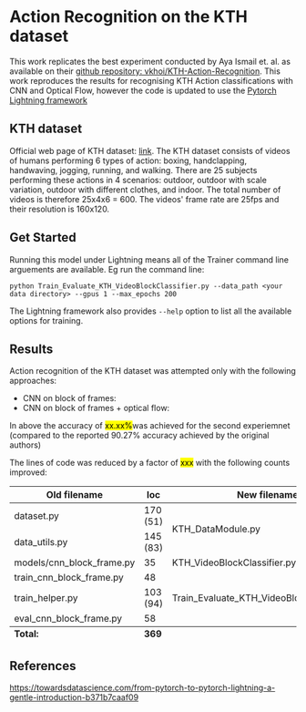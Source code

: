 # Action Recognition on the KTH dataset

This work replicates the best experiment conducted by Aya Ismail et. al. as available on their [github repository: vkhoi/KTH-Action-Recognition](https://github.com/vkhoi/KTH-Action-Recognition). This work reproduces the results for recognising KTH Action classifications with CNN and Optical Flow, however the code is updated to use the [Pytorch Lightning framework](https://pytorch-lightning.rtfd.io/en/latest/) 


## KTH dataset
Official web page of KTH dataset: [link](http://www.nada.kth.se/cvap/actions). 
The KTH dataset consists of videos of humans performing 6 types of action: boxing, handclapping, handwaving, jogging, running, and walking. There are 25 subjects performing these actions in 4 scenarios: outdoor, outdoor with scale variation, outdoor with different clothes, and indoor. The total number of videos is therefore 25x4x6 = 600. The videos' frame rate are 25fps and their resolution is 160x120.

## Get Started
Running this model under Lightning means all of the Trainer command line arguements are available. Eg run the command line:

`python Train_Evaluate_KTH_VideoBlockClassifier.py --data_path <your data directory> --gpus 1 --max_epochs 200`
 
The Lightning framework also provides `--help` option to list all the available options for training.

## Results
Action recognition of the KTH dataset was attempted only with the following approaches:
* CNN on block of frames: 
* CNN on block of frames + optical flow: 

In above the accuracy of <mark>xx.xx%</mark>was achieved for the second experiemnet (compared to the reported 90.27% accuracy achieved by the original authors)

The lines of code was reduced by a factor of <mark>xxx</mark> with the following counts improved: 
<p/>
<table>
<thead><tr><th> Old filename </th><th> loc </th><th> New filename </th><th> loc </th></tr></thead>
<tbody>
<tr><td> dataset.py </td><td > 170 (51) </td><td rowspan=2> KTH_DataModule.py </td><td rowspan=2> 73 </td></tr>
<tr><td> data_utils.py  </td><td > 145 (83) </td></tr>
<tr><td> models/cnn_block_frame.py </td><td > 35 </td><td> KTH_VideoBlockClassifier.py </td><td> 55 </td></tr>
<tr><td> train_cnn_block_frame.py </td><td > 48 </td><td rowspan=3>Train_Evaluate_KTH_VideoBlockClassifier.py </td><td rowspan=3> 9 </td></tr>
<tr><td> train_helper.py  </td><td > 103 (94) </td></tr>
<tr><td> eval_cnn_block_frame.py  </td><td > 58 </td></tr>
</tbody>
<tfoot><tr><td><b>Total:</b></td><td><b>369</b></td><td>&nbsp;</td><td><b>137</b></td></tr></tfoot>
</table>


## References 
https://towardsdatascience.com/from-pytorch-to-pytorch-lightning-a-gentle-introduction-b371b7caaf09